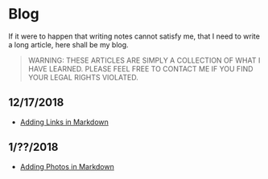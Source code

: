 # Blog

If it were to happen that writing notes cannot satisfy me, that I need to write a long article, here shall be my blog.

> WARNING: THESE ARTICLES ARE SIMPLY A COLLECTION OF WHAT I HAVE LEARNED. PLEASE FEEL FREE TO CONTACT ME IF YOU FIND YOUR LEGAL RIGHTS VIOLATED.

## 12/17/2018

- [Adding Links in Markdown](https://angelohyang.github.io/Blog/Dec.%202018/Adding%20Links%20in%20Markdown)

## 1/??/2018

- [Adding Photos in Markdown](https://angelohyang.github.io/Blog/Jan.%202019/Adding%20Photos%20in%20Markdown)